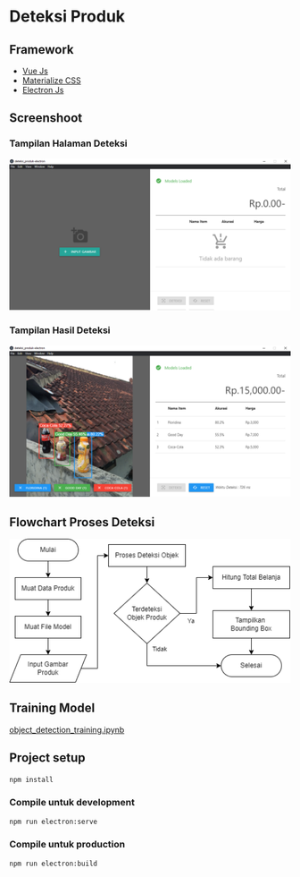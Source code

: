 # Deteksi Produk

## Framework
- [Vue Js](https://vuejs.org)
- [Materialize CSS](https://materializecss.com/)
- [Electron Js](https://www.electronjs.org/)

## Screenshoot

### Tampilan Halaman Deteksi
![Tampilan Halaman Deteksi](assets/screenshoot-1.png)
### Tampilan Hasil Deteksi
![Tampilan Hasil Deteksi](assets/screenshoot-2.png)

## Flowchart Proses Deteksi
![Tampilan Hasil Deteksi](assets/flowchart_proses_deteksi.png)

## Training Model
[object_detection_training.ipynb](https://gist.github.com/nazililham11/f65690eb39670f37cfb15793dee99bcb)


## Project setup
```
npm install
```

### Compile untuk development
```
npm run electron:serve
```

### Compile untuk production
```
npm run electron:build
```
